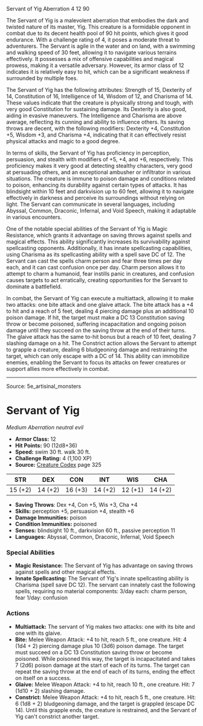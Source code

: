 <MonsterName/>Servant of Yig</MonsterName>
<CreatureType/>Aberration</CreatureType>
<CR/>4</CR>
<AC/>12</AC>
<HP/>90</HP>
<summary>The Servant of Yig is a malevolent aberration that embodies the dark and twisted nature of its master, Yig. This creature is a formidable opponent in combat due to its decent health pool of 90 hit points, which gives it good endurance. With a challenge rating of 4, it poses a moderate threat to adventurers. The Servant is agile in the water and on land, with a swimming and walking speed of 30 feet, allowing it to navigate various terrains effectively. It possesses a mix of offensive capabilities and magical prowess, making it a versatile adversary. However, its armor class of 12 indicates it is relatively easy to hit, which can be a significant weakness if surrounded by multiple foes.</summary>

<detail>

The Servant of Yig has the following attributes: Strength of 15, Dexterity of 14, Constitution of 16, Intelligence of 14, Wisdom of 12, and Charisma of 14. These values indicate that the creature is physically strong and tough, with very good Constitution for sustaining damage. Its Dexterity is also good, aiding in evasive maneuvers. The Intelligence and Charisma are above average, reflecting its cunning and ability to influence others. Its saving throws are decent, with the following modifiers: Dexterity +4, Constitution +5, Wisdom +3, and Charisma +4, indicating that it can effectively resist physical attacks and magic to a good degree.

In terms of skills, the Servant of Yig has proficiency in perception, persuasion, and stealth with modifiers of +5, +4, and +6, respectively. This proficiency makes it very good at detecting stealthy characters, very good at persuading others, and an exceptional ambusher or infiltrator in various situations. The creature is immune to poison damage and conditions related to poison, enhancing its durability against certain types of attacks. It has blindsight within 10 feet and darkvision up to 60 feet, allowing it to navigate effectively in darkness and perceive its surroundings without relying on light. The Servant can communicate in several languages, including Abyssal, Common, Draconic, Infernal, and Void Speech, making it adaptable in various encounters.

One of the notable special abilities of the Servant of Yig is Magic Resistance, which grants it advantage on saving throws against spells and magical effects. This ability significantly increases its survivability against spellcasting opponents. Additionally, it has innate spellcasting capabilities, using Charisma as its spellcasting ability with a spell save DC of 12. The Servant can cast the spells charm person and fear three times per day each, and it can cast confusion once per day. Charm person allows it to attempt to charm a humanoid, fear instills panic in creatures, and confusion causes targets to act erratically, creating opportunities for the Servant to dominate a battlefield.

In combat, the Servant of Yig can execute a multiattack, allowing it to make two attacks: one bite attack and one glaive attack. The bite attack has a +4 to hit and a reach of 5 feet, dealing 4 piercing damage plus an additional 10 poison damage. If hit, the target must make a DC 13 Constitution saving throw or become poisoned, suffering incapacitation and ongoing poison damage until they succeed on the saving throw at the end of their turns. The glaive attack has the same to-hit bonus but a reach of 10 feet, dealing 7 slashing damage on a hit. The Constrict action allows the Servant to attempt to grapple a creature, dealing 6 bludgeoning damage and restraining the target, which can only escape with a DC of 14. This ability can immobilize enemies, enabling the Servant to focus its attacks on fewer creatures or support allies more effectively in combat.</detail>



---

Source: 5e_artisinal_monsters

# Servant of Yig

*Medium* *Aberration* *neutral evil*

- **Armor Class:** 12
- **Hit Points:** 90 (12d8+36)
- **Speed:** swim 30 ft. walk 30 ft.
- **Challenge Rating:** 4 (1,100 XP)
- **Source:** [Creature Codex](https://koboldpress.com/kpstore/product/creature-codex-for-5th-edition-dnd) page 325

| STR | DEX | CON | INT | WIS | CHA |
| --- | --- | --- | --- | --- | --- |
| 15 (+2) | 14 (+2) | 16 (+3) | 14 (+2) | 12 (+1) | 14 (+2) |

- **Saving Throws**: Dex +4, Con +5, Wis +3, Cha +4
- **Skills:** perception +5, persuasion +4, stealth +6
- **Damage Immunities:** poison
- **Condition Immunities:** poisoned
- **Senses:** blindsight 10 ft., darkvision 60 ft., passive perception 11
- **Languages:** Abyssal, Common, Draconic, Infernal, Void Speech

### Special Abilities

- **Magic Resistance:** The Servant of Yig has advantage on saving throws against spells and other magical effects.
- **Innate Spellcasting:** The Servant of Yig's innate spellcasting ability is Charisma (spell save DC 12). The servant can innately cast the following spells, requiring no material components:
3/day each: charm person, fear
1/day: confusion

### Actions

- **Multiattack:** The servant of Yig makes two attacks: one with its bite and one with its glaive.
- **Bite:** Melee Weapon Attack: +4 to hit, reach 5 ft., one creature. Hit: 4 (1d4 + 2) piercing damage plus 10 (3d6) poison damage. The target must succeed on a DC 13 Constitution saving throw or become poisoned. While poisoned this way, the target is incapacitated and takes 7 (2d6) poison damage at the start of each of its turns. The target can repeat the saving throw at the end of each of its turns, ending the effect on itself on a success.
- **Glaive:** Melee Weapon Attack: +4 to hit, reach 10 ft., one creature. Hit: 7 (1d10 + 2) slashing damage.
- **Constrict:** Melee Weapon Attack: +4 to hit, reach 5 ft., one creature. Hit: 6 (1d8 + 2) bludgeoning damage, and the target is grappled (escape DC 14). Until this grapple ends, the creature is restrained, and the Servant of Yig can't constrict another target.





